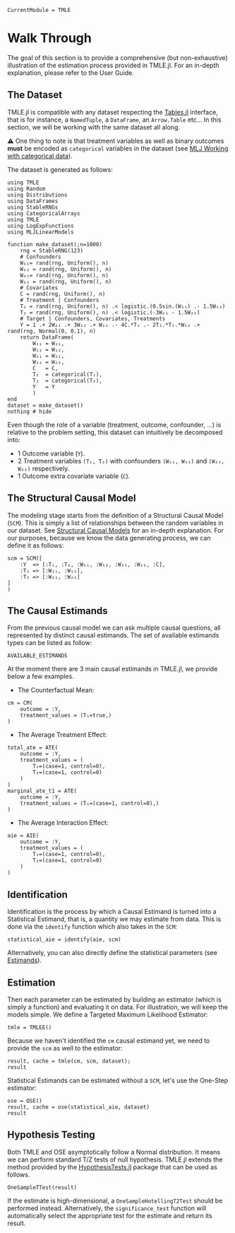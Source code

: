 ```@meta
CurrentModule = TMLE
```

# Walk Through

The goal of this section is to provide a comprehensive (but non-exhaustive) illustration of the estimation process provided in TMLE.jl. For an in-depth explanation, please refer to the User Guide.

## The Dataset

TMLE.jl is compatible with any dataset respecting the [Tables.jl](https://tables.juliadata.org/stable/) interface, that is for instance, a `NamedTuple`, a `DataFrame`, an `Arrow.Table` etc... In this section, we will be working with the same dataset all along.

⚠️ One thing to note is that treatment variables as well as binary outcomes **must** be encoded as `categorical` variables in the dataset (see [MLJ Working with categorical data](https://alan-turing-institute.github.io/MLJ.jl/dev/working_with_categorical_data/)).

The dataset is generated as follows:

```@example walk-through
using TMLE
using Random
using Distributions
using DataFrames
using StableRNGs
using CategoricalArrays
using TMLE
using LogExpFunctions
using MLJLinearModels

function make_dataset(;n=1000)
    rng = StableRNG(123)
    # Confounders
    W₁₁= rand(rng, Uniform(), n)
    W₁₂ = rand(rng, Uniform(), n)
    W₂₁= rand(rng, Uniform(), n)
    W₂₂ = rand(rng, Uniform(), n)
    # Covariates
    C = rand(rng, Uniform(), n)
    # Treatment | Confounders
    T₁ = rand(rng, Uniform(), n) .< logistic.(0.5sin.(W₁₁) .- 1.5W₁₂)
    T₂ = rand(rng, Uniform(), n) .< logistic.(-3W₂₁ - 1.5W₂₂)
    # Target | Confounders, Covariates, Treatments
    Y = 1 .+ 2W₂₁ .+ 3W₂₂ .+ W₁₁ .- 4C.*T₁ .- 2T₂.*T₁.*W₁₂ .+ rand(rng, Normal(0, 0.1), n)
    return DataFrame(
        W₁₁ = W₁₁, 
        W₁₂ = W₁₂,
        W₂₁ = W₂₁,
        W₂₂ = W₂₂,
        C   = C,
        T₁  = categorical(T₁),
        T₂  = categorical(T₂),
        Y   = Y
        )
end
dataset = make_dataset()
nothing # hide
```

Even though the role of a variable (treatment, outcome, confounder, ...) is relative to the problem setting, this dataset can intuitively be decomposed into:

- 1 Outcome variable (``Y``).
- 2 Treatment variables ``(T₁, T₂)`` with confounders ``(W₁₁, W₁₂)`` and ``(W₂₁, W₂₂)`` respectively.
- 1 Outcome extra covariate variable (``C``).

## The Structural Causal Model

The modeling stage starts from the definition of a Structural Causal Model (`SCM`). This is simply a list of relationships between the random variables in our dataset. See [Structural Causal Models](@ref) for an in-depth explanation. For our purposes, because we know the data generating process, we can define it as follows:

```@example walk-through
scm = SCM([
    :Y  => [:T₁, :T₂, :W₁₁, :W₁₂, :W₂₁, :W₂₂, :C],
    :T₁ => [:W₁₁, :W₁₂],
    :T₂ => [:W₂₁, :W₂₂]
]
)
```

## The Causal Estimands

From the previous causal model we can ask multiple causal questions, all represented by distinct causal estimands. The set of available estimands types can be listed as follow:

```@example walk-through
AVAILABLE_ESTIMANDS
```

At the moment there are 3 main causal estimands in TMLE.jl, we provide below a few examples.

- The Counterfactual Mean:

```@example walk-through
cm = CM(
    outcome = :Y,
    treatment_values = (T₁=true,) 
)
```

- The Average Treatment Effect:

```@example walk-through
total_ate = ATE(
    outcome = :Y,
    treatment_values = (
        T₁=(case=1, control=0), 
        T₂=(case=1, control=0)
    ) 
)
marginal_ate_t1 = ATE(
    outcome = :Y,
    treatment_values = (T₁=(case=1, control=0),) 
)
```

- The Average Interaction Effect:

```@example walk-through
aie = AIE(
    outcome = :Y,
    treatment_values = (
        T₁=(case=1, control=0), 
        T₂=(case=1, control=0)
    ) 
)
```

## Identification

Identification is the process by which a Causal Estimand is turned into a Statistical Estimand, that is, a quantity we may estimate from data. This is done via the `identify` function which also takes in the ``SCM``:

```@example walk-through
statistical_aie = identify(aie, scm)
```

Alternatively, you can also directly define the statistical parameters (see [Estimands](@ref)).

## Estimation

Then each parameter can be estimated by building an estimator (which is simply a function) and evaluating it on data. For illustration, we will keep the models simple. We define a Targeted Maximum Likelihood Estimator:

```@example walk-through
tmle = TMLEE()
```

Because we haven't identified the `cm` causal estimand yet, we need to provide the `scm` as well to the estimator:

```@example walk-through
result, cache = tmle(cm, scm, dataset);
result
```

Statistical Estimands can be estimated without a ``SCM``, let's use the One-Step estimator:

```@example walk-through
ose = OSE()
result, cache = ose(statistical_aie, dataset)
result
```

## Hypothesis Testing

Both TMLE and OSE asymptotically follow a Normal distribution. It means we can perform standard T/Z tests of null hypothesis. TMLE.jl extends the method provided by the [HypothesisTests.jl](https://juliastats.org/HypothesisTests.jl/stable/) package that can be used as follows.

```@example walk-through
OneSampleTTest(result)
```

If the estimate is high-dimensional, a `OneSampleHotellingT2Test` should be performed instead. Alternatively, the `significance_test` function will automatically select the appropriate test for the estimate and return its result.
